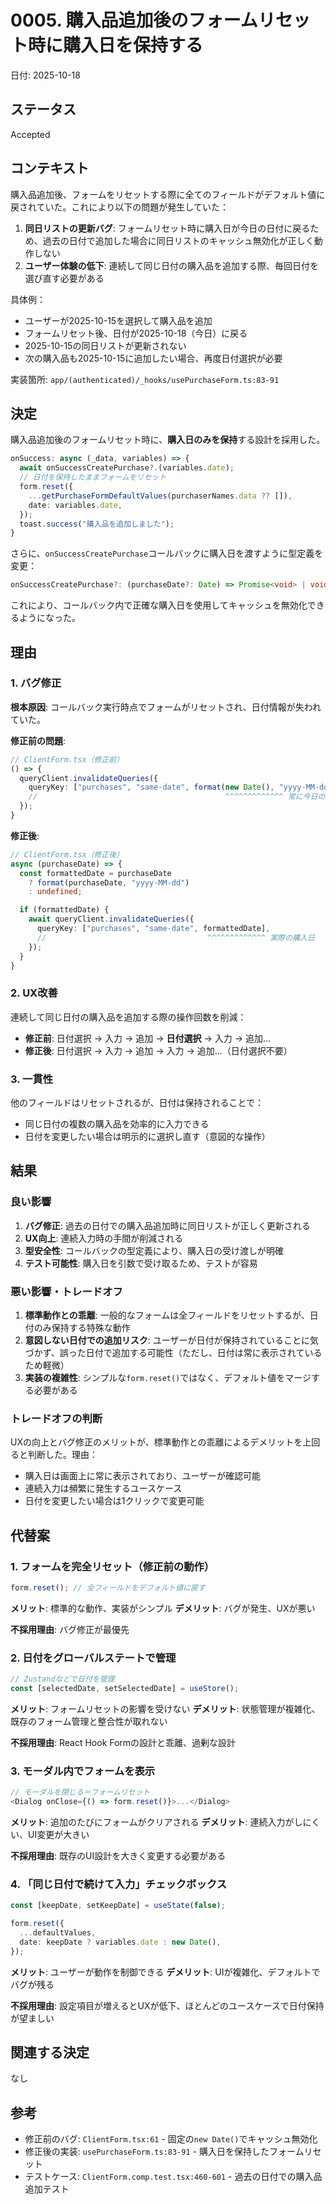 # 0005. 購入品追加後のフォームリセット時に購入日を保持する

日付: 2025-10-18

## ステータス

Accepted

## コンテキスト

購入品追加後、フォームをリセットする際に全てのフィールドがデフォルト値に戻されていた。これにより以下の問題が発生していた：

1. **同日リストの更新バグ**: フォームリセット時に購入日が今日の日付に戻るため、過去の日付で追加した場合に同日リストのキャッシュ無効化が正しく動作しない
2. **ユーザー体験の低下**: 連続して同じ日付の購入品を追加する際、毎回日付を選び直す必要がある

具体例：
- ユーザーが2025-10-15を選択して購入品を追加
- フォームリセット後、日付が2025-10-18（今日）に戻る
- 2025-10-15の同日リストが更新されない
- 次の購入品も2025-10-15に追加したい場合、再度日付選択が必要

実装箇所: `app/(authenticated)/_hooks/usePurchaseForm.ts:83-91`

## 決定

購入品追加後のフォームリセット時に、**購入日のみを保持**する設計を採用した。

```typescript
onSuccess: async (_data, variables) => {
  await onSuccessCreatePurchase?.(variables.date);
  // 日付を保持したままフォームをリセット
  form.reset({
    ...getPurchaseFormDefaultValues(purchaserNames.data ?? []),
    date: variables.date,
  });
  toast.success("購入品を追加しました");
}
```

さらに、`onSuccessCreatePurchase`コールバックに購入日を渡すように型定義を変更：

```typescript
onSuccessCreatePurchase?: (purchaseDate?: Date) => Promise<void> | void
```

これにより、コールバック内で正確な購入日を使用してキャッシュを無効化できるようになった。

## 理由

### 1. バグ修正

**根本原因**: コールバック実行時点でフォームがリセットされ、日付情報が失われていた。

**修正前の問題**:
```typescript
// ClientForm.tsx（修正前）
() => {
  queryClient.invalidateQueries({
    queryKey: ["purchases", "same-date", format(new Date(), "yyyy-MM-dd")],
    //                                          ^^^^^^^^^^^^^ 常に今日の日付
  });
}
```

**修正後**:
```typescript
// ClientForm.tsx（修正後）
async (purchaseDate) => {
  const formattedDate = purchaseDate
    ? format(purchaseDate, "yyyy-MM-dd")
    : undefined;

  if (formattedDate) {
    await queryClient.invalidateQueries({
      queryKey: ["purchases", "same-date", formattedDate],
      //                                    ^^^^^^^^^^^^^ 実際の購入日
    });
  }
}
```

### 2. UX改善

連続して同じ日付の購入品を追加する際の操作回数を削減：
- **修正前**: 日付選択 → 入力 → 追加 → **日付選択** → 入力 → 追加...
- **修正後**: 日付選択 → 入力 → 追加 → 入力 → 追加...（日付選択不要）

### 3. 一貫性

他のフィールドはリセットされるが、日付は保持されることで：
- 同じ日付の複数の購入品を効率的に入力できる
- 日付を変更したい場合は明示的に選択し直す（意図的な操作）

## 結果

### 良い影響

1. **バグ修正**: 過去の日付での購入品追加時に同日リストが正しく更新される
2. **UX向上**: 連続入力時の手間が削減される
3. **型安全性**: コールバックの型定義により、購入日の受け渡しが明確
4. **テスト可能性**: 購入日を引数で受け取るため、テストが容易

### 悪い影響・トレードオフ

1. **標準動作との乖離**: 一般的なフォームは全フィールドをリセットするが、日付のみ保持する特殊な動作
2. **意図しない日付での追加リスク**: ユーザーが日付が保持されていることに気づかず、誤った日付で追加する可能性（ただし、日付は常に表示されているため軽微）
3. **実装の複雑性**: シンプルな`form.reset()`ではなく、デフォルト値をマージする必要がある

### トレードオフの判断

UXの向上とバグ修正のメリットが、標準動作との乖離によるデメリットを上回ると判断した。理由：
- 購入日は画面上に常に表示されており、ユーザーが確認可能
- 連続入力は頻繁に発生するユースケース
- 日付を変更したい場合は1クリックで変更可能

## 代替案

### 1. フォームを完全リセット（修正前の動作）

```typescript
form.reset(); // 全フィールドをデフォルト値に戻す
```

**メリット**: 標準的な動作、実装がシンプル
**デメリット**: バグが発生、UXが悪い

**不採用理由**: バグ修正が最優先

### 2. 日付をグローバルステートで管理

```typescript
// Zustandなどで日付を管理
const [selectedDate, setSelectedDate] = useStore();
```

**メリット**: フォームリセットの影響を受けない
**デメリット**: 状態管理が複雑化、既存のフォーム管理と整合性が取れない

**不採用理由**: React Hook Formの設計と乖離、過剰な設計

### 3. モーダル内でフォームを表示

```typescript
// モーダルを閉じる＝フォームリセット
<Dialog onClose={() => form.reset()}>...</Dialog>
```

**メリット**: 追加のたびにフォームがクリアされる
**デメリット**: 連続入力がしにくい、UI変更が大きい

**不採用理由**: 既存のUI設計を大きく変更する必要がある

### 4. 「同じ日付で続けて入力」チェックボックス

```typescript
const [keepDate, setKeepDate] = useState(false);

form.reset({
  ...defaultValues,
  date: keepDate ? variables.date : new Date(),
});
```

**メリット**: ユーザーが動作を制御できる
**デメリット**: UIが複雑化、デフォルトでバグが残る

**不採用理由**: 設定項目が増えるとUXが低下、ほとんどのユースケースで日付保持が望ましい

## 関連する決定

なし

## 参考

- 修正前のバグ: `ClientForm.tsx:61` - 固定の`new Date()`でキャッシュ無効化
- 修正後の実装: `usePurchaseForm.ts:83-91` - 購入日を保持したフォームリセット
- テストケース: `ClientForm.comp.test.tsx:460-601` - 過去の日付での購入品追加テスト
